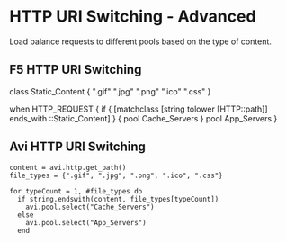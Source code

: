 # HTTP URI Switching - Advanced

Load balance requests to different pools based on the type of content.

## F5 HTTP URI Switching

class Static_Content {
  ".gif"
  ".jpg"
  ".png"
  ".ico"
  ".css"
}

when HTTP_REQUEST {
  if { [matchclass [string tolower [HTTP::path]] ends_with ::Static_Content] } {
    pool Cache_Servers
  }
  pool App_Servers
}


## Avi HTTP URI Switching

```
content = avi.http.get_path()
file_types = {".gif", ".jpg", ".png", ".ico", ".css"}

for typeCount = 1, #file_types do
  if string.endswith(content, file_types[typeCount])
    avi.pool.select("Cache_Servers")
  else
    avi.pool.select("App_Servers")
  end
```
